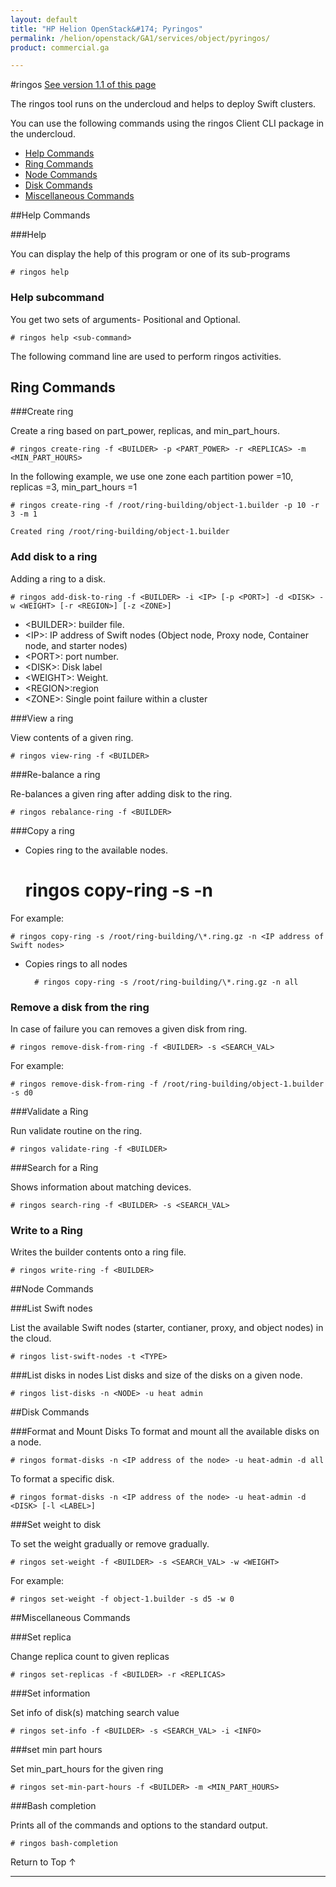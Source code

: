 ```yaml
---
layout: default
title: "HP Helion OpenStack&#174; Pyringos"
permalink: /helion/openstack/GA1/services/object/pyringos/
product: commercial.ga

---
```

<!--PUBLISHED-->

<script>

function PageRefresh {
onLoad="window.refresh"
}

PageRefresh();

</script>

#ringos
[See version 1.1 of this page](/helion/openstack/1.1/GA1/services/object/pyringos/)

The ringos tool runs on the undercloud and helps to deploy Swift clusters.

You can use the following commands using the ringos Client CLI package in the undercloud.

* [Help Commands](#help)
* [Ring Commands](#ring)
* [Node Commands](#node)
* [Disk Commands](#disk)
* [Miscellaneous Commands](#misc)

##Help Commands<a name="help"></a>

###Help

You can display the help of this program or one of its sub-programs

	# ringos help


### Help subcommand

You get two sets of arguments- Positional and Optional.

	# ringos help <sub-command>



The following command line are used to perform ringos activities.

## Ring Commands<a name="ring"></a>

###Create ring<a name="create-ring"></a>

Create a ring based on part&#095;power, replicas, and min&#095;part&#095;hours.

	
	# ringos create-ring -f <BUILDER> -p <PART_POWER> -r <REPLICAS> -m <MIN_PART_HOURS>


 In the following example, we use one zone each partition power =10, replicas =3, min_part_hours =1

	# ringos create-ring -f /root/ring-building/object-1.builder -p 10 -r 3 -m 1
	
	Created ring /root/ring-building/object-1.builder


### Add disk to a ring<a name="add-disk-to-ring"></a>
Adding a ring to a disk.

 	# ringos add-disk-to-ring -f <BUILDER> -i <IP> [-p <PORT>] -d <DISK> -w <WEIGHT> [-r <REGION>] [-z <ZONE>] 


* &lt;BUILDER>: builder file.
* &lt;IP>: IP address of  Swift nodes (Object node, Proxy node, Container node, and starter nodes)
* &lt;PORT>: port number.
* &lt;DISK>: Disk label                
* &lt;WEIGHT>: Weight.
* &lt;REGION>:region 
* &lt;ZONE>: Single point failure within a cluster
                       
<!---
In the following example a disk is added to a ring:

	# ringos add-disk-to-ring -f /root/ring-building/object-1.builder -i  192.0.2.29 -p  6000 -d a1410063335 -w 100 -r 1 -z 1
	
	Added disk 192.0.2.29:a1410063335 to ring
--->

###View a ring<a name="view-ring"></a>

View contents of a given ring.

	# ringos view-ring -f <BUILDER>

<!---
In the following example, you can view the content of the ring

	# ringos view-ring -f /root/ring-building/object-1.builder 
	
	object-1.builder,build version 9 
	
	1024 partitions,3.000000 replicas, 1 regions, 3 zones, 9 devices, 100.00 balance
	
	The minimum number of hours before a partition can be reassigned is 1
	
	Devices:   id  region zone      ip address  port  replication ip  replication port      name weight partitions balance meta
	
	  0         1    1               192.0.2.29  6000      192.0.2.29      6000        a1410063335    100.00          0-100.00
--->
 
###Re-balance a ring<a name="rebalance-ring"></a>

Re-balances a given ring after adding disk to the ring.

	# ringos rebalance-ring -f <BUILDER>

###Copy a ring <a name="copy-ring"></a>

* Copies ring to the available nodes.

	 # ringos copy-ring -s <RING> -n <NODE> 

For example:

	# ringos copy-ring -s /root/ring-building/\*.ring.gz -n <IP address of Swift nodes>

* Copies rings to all nodes

		# ringos copy-ring -s /root/ring-building/\*.ring.gz -n all

### Remove a disk from the ring<a name="remove-disk-from-ring"></a>
 
In case of failure you can removes a given disk from ring.

	# ringos remove-disk-from-ring -f <BUILDER> -s <SEARCH_VAL>

For example:

	# ringos remove-disk-from-ring -f /root/ring-building/object-1.builder -s d0


###Validate a Ring<a name="validate-ring"></a>
        

Run validate routine on the ring.

  	# ringos validate-ring -f <BUILDER>


###Search for a Ring<a name="search-ring"></a>


 Shows information about matching devices.
 
	# ringos search-ring -f <BUILDER> -s <SEARCH_VAL>

### Write to a Ring<a name="write-ring"></a>

 Writes the builder contents onto a ring file.

	# ringos write-ring -f <BUILDER>

##Node Commands<a name="node"></a>
 
###List Swift nodes<a name="list-swift-nodes"></a>

List the available Swift nodes (starter, contianer, proxy, and object nodes) in the cloud.

	# ringos list-swift-nodes -t <TYPE>

###List disks in nodes<a name="list-disks"></a>
List disks and size of the disks on a given node.
	
	# ringos list-disks -n <NODE> -u heat admin
	
##Disk Commands<a name="disk"></a>

###Format and Mount Disks <a name="format-disks"></a>
To format and mount all the available disks on a node.

	# ringos format-disks -n <IP address of the node> -u heat-admin -d all

To format a specific disk.

	# ringos format-disks -n <IP address of the node> -u heat-admin -d <DISK> [-l <LABEL>]


###Set weight to disk<a name="weight-disk"></a>

To set the weight gradually or remove gradually.

	# ringos set-weight -f <BUILDER> -s <SEARCH_VAL> -w <WEIGHT>

For example:

	# ringos set-weight -f object-1.builder -s d5 -w 0

##Miscellaneous Commands<a name="misc"></a>

###Set replica

Change replica count to given replicas

	# ringos set-replicas -f <BUILDER> -r <REPLICAS>


###Set information	

Set info of disk(s) matching search value

	# ringos set-info -f <BUILDER> -s <SEARCH_VAL> -i <INFO>

###set min part hours	

Set min_part_hours for the given ring

	# ringos set-min-part-hours -f <BUILDER> -m <MIN_PART_HOURS>


###Bash completion   

Prints all of the commands and options to the standard output.

	# ringos bash-completion

<a href="#top" style="padding:14px 0px 14px 0px; text-decoration: none;"> Return to Top &#8593; </a>


----
